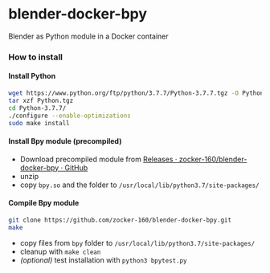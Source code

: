 # blender-docker-bpy

Blender as Python module in a Docker container

### How to install

#### Install Python

```bash
wget https://www.python.org/ftp/python/3.7.7/Python-3.7.7.tgz -O Python.tgz
tar xzf Python.tgz
cd Python-3.7.7/
./configure --enable-optimizations
sudo make install
```

#### Install Bpy module (precompiled)

- Download precompiled module from [Releases · zocker-160/blender-docker-bpy · GitHub](https://github.com/zocker-160/blender-docker-bpy/releases)
- unzip
- copy `bpy.so` and the folder to `/usr/local/lib/python3.7/site-packages/`

#### Compile Bpy module

```bash
git clone https://github.com/zocker-160/blender-docker-bpy.git
make
```

- copy files from `bpy` folder to `/usr/local/lib/python3.7/site-packages/`
- cleanup with `make clean`
- *(optional)* test installation with `python3 bpytest.py`
